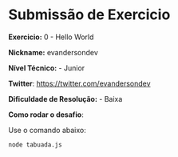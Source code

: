 # Submissão de Exercicio

**Exercicio:** 0 - Hello World

**Nickname:** evandersondev

**Nível Técnico:** - Junior

**Twitter**: https://twitter.com/evandersondev

**Dificuldade de Resolução:** - Baixa

**Como rodar o desafio**: 

Use o comando abaixo: 
```bash
node tabuada.js
```